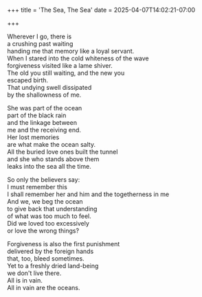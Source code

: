+++
title = 'The Sea, The Sea'
date = 2025-04-07T14:02:21-07:00

+++

Wherever I go, there is  
a crushing past waiting  
handing me that memory like a loyal servant.  
When I stared into the cold whiteness of the wave  
forgiveness visited like a lame shiver.  
The old you still waiting, and the new you  
escaped birth.  
That undying swell dissipated  
by the shallowness of me.

She was part of the ocean  
part of the black rain  
and the linkage between  
me and the receiving end.  
Her lost memories   
are what make the ocean salty.  
All the buried love ones 
built the tunnel  
and she who stands above them  
leaks into the sea all the time.  

So only the believers say:  
I must remember this  
I shall remember her and him and the togetherness in me  
And we, we beg the ocean  
to give back that understanding  
of what was too much to feel.  
Did we loved too excessively  
or love the wrong things?  

Forgiveness is also the first punishment  
delivered by the foreign hands  
that, too, bleed sometimes.  
Yet to a freshly dried land-being  
we don't live there.  
All is in vain.  
All in vain are the oceans.